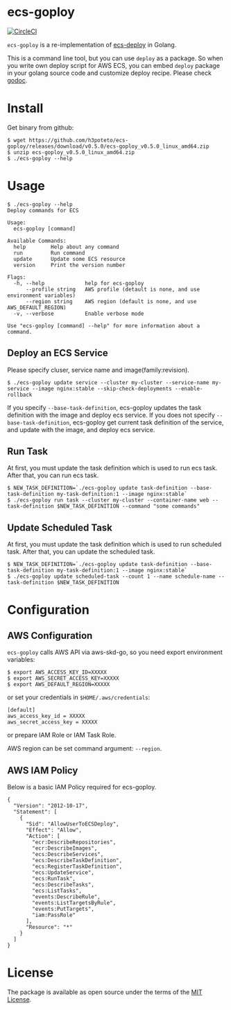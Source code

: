 # ecs-goploy
[![CircleCI](https://circleci.com/gh/connectedservices/ecs-goploy.svg?style=shield)](https://circleci.com/gh/connectedservices/ecs-goploy)

`ecs-goploy` is a re-implementation of [ecs-deploy](https://github.com/silinternational/ecs-deploy) in Golang.


This is a command line tool, but you can use `deploy` as a package.
So when you write own deploy script for AWS ECS, you can embed `deploy` package in your golang source code and customize deploy recipe.
Please check [godoc](https://godoc.org/github.com/h3poteto/ecs-goploy/deploy).


# Install

Get binary from github:

```
$ wget https://github.com/h3poteto/ecs-goploy/releases/download/v0.5.0/ecs-goploy_v0.5.0_linux_amd64.zip
$ unzip ecs-goploy_v0.5.0_linux_amd64.zip
$ ./ecs-goploy --help
```

# Usage

```
$ ./ecs-goploy --help
Deploy commands for ECS

Usage:
  ecs-goploy [command]

Available Commands:
  help        Help about any command
  run         Run command
  update      Update some ECS resource
  version     Print the version number

Flags:
  -h, --help             help for ecs-goploy
      --profile string   AWS profile (detault is none, and use environment variables)
      --region string    AWS region (default is none, and use AWS_DEFAULT_REGION)
  -v, --verbose          Enable verbose mode

Use "ecs-goploy [command] --help" for more information about a command.
```

## Deploy an ECS Service

Please specify cluser, service name and image(family:revision).

```
$ ./ecs-goploy update service --cluster my-cluster --service-name my-service --image nginx:stable --skip-check-deployments --enable-rollback
```

If you specify `--base-task-definition`, ecs-goploy updates the task definition with the image and deploy ecs service.
If you does not specify `--base-task-definition`, ecs-goploy get current task definition of the service, and update with the image, and deploy ecs service.

## Run Task

At first, you must update the task definition which is used to run ecs task.
After that, you can run ecs task.

```
$ NEW_TASK_DEFINITION=`./ecs-goploy update task-definition --base-task-definition my-task-definition:1 --image nginx:stable`
$ ./ecs-goploy run task --cluster my-cluster --container-name web --task-definition $NEW_TASK_DEFINITION --command "some commands"
```

## Update Scheduled Task

At first, you must update the task definition which is used to run scheduled task.
After that, you can update the scheduled task.

```
$ NEW_TASK_DEFINITION=`./ecs-goploy update task-definition --base-task-definition my-task-definition:1 --image nginx:stable`
$ ./ecs-goploy update scheduled-task --count 1 --name schedule-name --task-definition $NEW_TASK_DEFINITION
```

# Configuration
## AWS Configuration

`ecs-goploy` calls AWS API via aws-skd-go, so you need export environment variables:

```
$ export AWS_ACCESS_KEY_ID=XXXXX
$ export AWS_SECRET_ACCESS_KEY=XXXXX
$ export AWS_DEFAULT_REGION=XXXXX
```

or set your credentials in `$HOME/.aws/credentials`:

```
[default]
aws_access_key_id = XXXXX
aws_secret_access_key = XXXXX
```

or prepare IAM Role or IAM Task Role.

AWS region can be set command argument: `--region`.

## AWS IAM Policy

Below is a basic IAM Policy required for ecs-goploy.

```
{
  "Version": "2012-10-17",
  "Statement": [
    {
      "Sid": "AllowUserToECSDeploy",
      "Effect": "Allow",
      "Action": [
        "ecr:DescribeRepositories",
        "ecr:DescribeImages",
        "ecs:DescribeServices",
        "ecs:DescribeTaskDefinition",
        "ecs:RegisterTaskDefinition",
        "ecs:UpdateService",
        "ecs:RunTask",
        "ecs:DescribeTasks",
        "ecs:ListTasks",
        "events:DescribeRule",
        "events:ListTargetsByRule",
        "events:PutTargets",
        "iam:PassRole"
      ],
      "Resource": "*"
    }
  ]
}
```

# License

The package is available as open source under the terms of the [MIT License](https://opensource.org/licenses/MIT).
